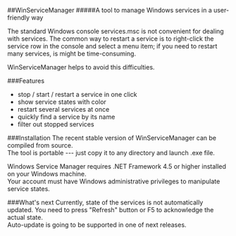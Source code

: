 ##WinServiceManager
#####A tool to manage Windows services in a user-friendly way

The standard Windows console services.msc is not convenient for dealing with services. 
The common way to restart a service is to right-click the service row in the console and select a menu item; 
if you need to restart many services, is might be time-consuming.

WinServiceManager helps to avoid this difficulties.

###Features
* stop / start / restart a service in one click
* show service states with color
* restart several services at once
* quickly find a service by its name
* filter out stopped services

###Installation
The recent stable version of WinServiceManager can be compiled from source.  
The tool is portable --- just copy it to any directory and launch .exe file.

Windows Service Manager requires .NET Framework 4.5 or higher installed on your Windows machine.  
Your account must have Windows administrative privileges to manipulate service states.

###What's next
Currently, state of the services is not automatically updated. 
You need to press "Refresh" button or F5 to acknowledge the actual state.  
Auto-update is going to be supported in one of next releases.
